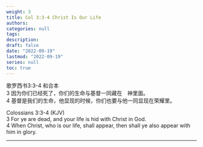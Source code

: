 ```yaml
---
weight: 3
title: Col 3:3-4 Christ Is Our Life
authors:
categories: null
tags:
description: 
draft: false
date: "2022-09-19"
lastmod: "2022-09-19"
series: null
toc: true
---
```

‪歌罗西书‬3:3-4 和合本  
3 因为你们已经死了，你们的生命与基督一同藏在　神里面。   
4 基督是我们的生命，他显现的时候，你们也要与他一同显现在荣耀里。

Colossians 3:3-4 (KJV)  
3 For ye are dead, and your life is hid with Christ in God.  
4 When Christ, who is our life, shall appear, then shall ye also appear with him in glory.  

<!--more-->
---
